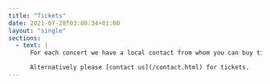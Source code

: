 ```yaml
---
title: "Tickets"
date: 2021-07-28T03:00:34+01:00
layout: "single"
sections:
  - text: |
      For each concert we have a local contact from whom you can buy tickets; this information can be found on the posters and handbills.

      Alternatively please [contact us](/contact.html) for tickets.
---
```


